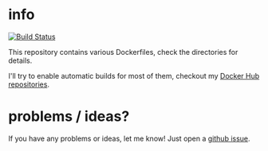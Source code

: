 # info
[![Build Status](https://travis-ci.com/simonkowallik/docker.svg?branch=master)](https://travis-ci.com/simonkowallik/docker)

This repository contains various Dockerfiles, check the directories for details.

I'll try to enable automatic builds for most of them, checkout my [Docker Hub repositories](https://hub.docker.com/u/simonkowallik/).

# problems / ideas?
If you have any problems or ideas, let me know!
Just open a [github issue](https://github.com/simonkowallik/docker/issues).